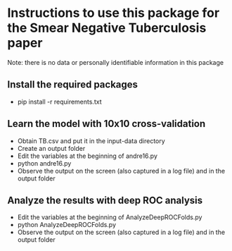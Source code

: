 # Instructions to use this package for the Smear Negative Tuberculosis paper

Note: there is no data or personally identifiable information in this package

## Install the required packages
- pip install -r requirements.txt

## Learn the model with 10x10 cross-validation
- Obtain TB.csv and put it in the input-data directory
- Create an output folder
- Edit the variables at the beginning of andre16.py
- python andre16.py
- Observe the output on the screen (also captured in a log file) and in the output folder

## Analyze the results with deep ROC analysis
- Edit the variables at the beginning of AnalyzeDeepROCFolds.py
- python AnalyzeDeepROCFolds.py
- Observe the output on the screen (also captured in a log file) and in the output folder
